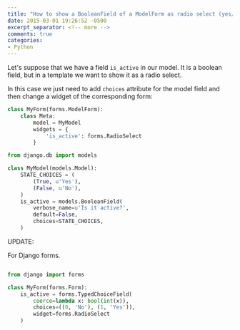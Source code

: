 ```yaml
---
title: "How to show a BooleanField of a ModelForm as radio select (yes/no) in Django"
date: 2015-03-01 19:26:52 -0500
excerpt_separator: <!-- more -->
comments: true
categories: 
- Python
---
```


Let's suppose that we have a field ``is_active`` in our model. It is a boolean field, but in a template we want to show it as a radio select.

<!-- more -->

In this case we just need to add ``choices`` attribute for the model field and then change a widget of the corresponding form:

```python forms.py
class MyForm(forms.ModelForm):
    class Meta:
        model = MyModel
        widgets = {
            'is_active': forms.RadioSelect
        }
```

```python forms.py
from django.db import models

class MyModel(models.Model):
    STATE_CHOICES = (
        (True, u'Yes'),
        (False, u'No'),
    )
    is_active = models.BooleanField(
        verbose_name=u'Is it active?',
        default=False,
        choices=STATE_CHOICES,
    )
```

UPDATE:

For Django forms.

```python forms.py

from django import forms

class MyForm(forms.Form):
    is_active = forms.TypedChoiceField(
        coerce=lambda x: bool(int(x)),
        choices=((0, 'No'), (1, 'Yes')),
        widget=forms.RadioSelect
    )
```

